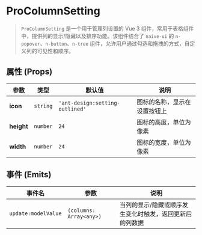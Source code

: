 # ProColumnSetting

> `ProColumnSetting` 是一个用于管理列设置的 Vue 3 组件，常用于表格组件中，提供列的显示/隐藏以及排序功能。该组件结合了 `naive-ui` 的 `n-popover`、`n-button`、`n-tree` 组件，允许用户通过勾选和拖拽的方式，自定义列的可见性和顺序。

<demo path="./components/DemoProColumnSetting" />

<demo path="./components/DemoProColumnSetting2" />

## **属性 (Props)**

| 参数         | 类型       | 默认值                             | 说明             |
|------------|----------|---------------------------------|----------------|
| **icon**   | `string` | `'ant-design:setting-outlined'` | 图标的名称，显示在设置按钮上 |
| **height** | `number` | `24`                            | 图标的高度，单位为像素    |
| **width**  | `number` | `24`                            | 图标的宽度，单位为像素    |


## **事件 (Emits)**

| 事件名                 | 参数                      | 说明                           |
|---------------------|-------------------------|------------------------------|
| `update:modelValue` | `(columns: Array<any>)` | 当列的显示/隐藏或顺序发生变化时触发，返回更新后的列数据 |
